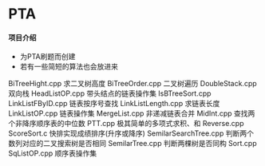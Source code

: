 # PTA

#### 项目介绍


- 为PTA刷题而创建
- 若有一些简短的算法也会放进来

BiTreeHight.cpp  求二叉树高度
BiTreeOrder.cpp   二叉树遍历
DoubleStack.cpp  双向栈
HeadListOP.cpp   带头结点的链表操作集
IsBTreeSort.cpp  
LinkListFByID.cpp 链表按序号查找
LinkListLength.cpp  求链表长度
LinkListOP.cpp 链表操作集
MergeList.cpp  非递减链表合并
MidInt.cpp 查找两个非降序顺序表的中位数
PTT.cpp  极其简单的多项式求积、和
Reverse.cpp  
ScoreSort.c  快排实现成绩排序(升序或降序)
SemilarSearchTree.cpp  判断两个数列对应的二叉搜索树是否相同
SemilarTree.cpp  判断两棵树是否同构
Sort.cpp  
SqListOP.cpp   顺序表操作集
